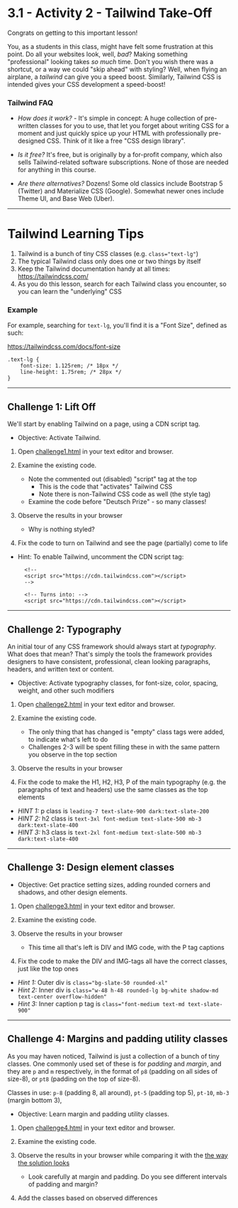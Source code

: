 # 3.1 - Activity 2 - Tailwind Take-Off

Congrats on getting to this important lesson!

You, as a students in this class, might have felt some frustration at this
point. Do all your websites look, well, _bad_?  Making something "professional"
looking takes *so much* time.  Don't you wish there was a shortcut, or a way we
could "skip ahead" with styling?  Well, when flying an airplane, a *tailwind*
can give you a speed boost.  Similarly, Tailwind CSS is intended gives your CSS
development a speed-boost!

### Tailwind FAQ

- *How does it work?* - It's simple in concept: A huge collection of
  pre-written classes for you to use, that let you forget about writing CSS for
  a moment and just quickly spice up your HTML with professionally pre-designed
  CSS. Think of it like a free "CSS design library".

- *Is it free?* It's free, but is originally by a for-profit company, which
  also sells Tailwind-related software subscriptions. None of those are needed
  for anything in this course.

- *Are there alternatives?* Dozens! Some old classics include Bootstrap 5
  (Twitter) and Materialize CSS (Google). Somewhat newer ones include Theme UI,
  and Base Web (Uber).


-----------------


# Tailwind Learning Tips

1. Tailwind is a bunch of tiny CSS classes (e.g. `class="text-lg"`)
2. The typical Tailwind class only does one or two things by itself
3. Keep the Tailwind documentation handy at all times: <https://tailwindcss.com/>
4. As you do this lesson, search for each Tailwind class you encounter, so you
can learn the "underlying" CSS

### Example

For example, searching for `text-lg`, you'll find it is a "Font Size", defined
as such:

<https://tailwindcss.com/docs/font-size>

    .text-lg {
        font-size: 1.125rem; /* 18px */
        line-height: 1.75rem; /* 28px */
    }



-----------------


Challenge 1: Lift Off
-----------------------------------------------------

We'll start by enabling Tailwind on a page, using a CDN script tag.

* Objective: Activate Tailwind.

1. Open [challenge1.html](./challenge1.html) in your text editor and browser.

2. Examine the existing code.
    - Note the commented out (disabled) "script" tag at the top
        - This is the code that "activates" Tailwind CSS
        - Note there is non-Tailwind CSS code as well (the style tag)
    - Examine the code before "Deutsch Prize" - so many classes!

3. Observe the results in your browser
    - Why is nothing styled?

4. Fix the code to turn on Tailwind and see the page (partially) come to life

- Hint: To enable Tailwind, uncomment the CDN script tag:


        <!--
        <script src="https://cdn.tailwindcss.com"></script>
        -->

        <!-- Turns into: -->
        <script src="https://cdn.tailwindcss.com"></script>


-----------------





Challenge 2: Typography
----------------------------------

An initial tour of any CSS framework  should always start at _typography_. What
does that mean? That's simply the tools the framework provides designers to
have consistent, professional, clean looking paragraphs, headers, and written
text or content.

* Objective: Activate typography classes, for font-size, color, spacing,
  weight, and other such modifiers

1. Open [challenge2.html](./challenge2.html) in your text editor and browser.

2. Examine the existing code.
    - The only thing that has changed is "empty" class tags were added, to
      indicate what's left to do
    - Challenges 2-3 will be spent filling these in with the same pattern you
      observe in the top section

3. Observe the results in your browser

4. Fix the code to make the H1, H2, H3, P of the main typography (e.g. the
paragraphs of text and headers) use the same classes as the top elements

- *HINT 1:* p class is `leading-7 text-slate-900 dark:text-slate-200`
- *HINT 2:* h2 class is `text-3xl font-medium text-slate-500 mb-3 dark:text-slate-400`
- *HINT 3:* h3 class is `text-2xl font-medium text-slate-500 mb-3 dark:text-slate-400`



-----------------


Challenge 3: Design element classes
----------------------------------

* Objective: Get practice setting sizes, adding rounded corners and shadows,
  and other design elements.

1. Open [challenge3.html](./challenge3.html) in your text editor and browser.

2. Examine the existing code.

3. Observe the results in your browser
    - This time all that's left is DIV and IMG code, with the P tag captions

4. Fix the code to make the DIV and IMG-tags all have the correct classes, just
like the top ones


- *Hint 1:* Outer div is `class="bg-slate-50 rounded-xl"`
- *Hint 2:* Inner div is `class="w-48 h-48 rounded-lg bg-white shadow-md text-center overflow-hidden"`
- *Hint 3:* Inner caption p tag is `class="font-medium text-md text-slate-900"`




----------------------------------



Challenge 4: Margins and padding utility classes
----------------------------------

As you may haven noticed, Tailwind is just a collection of a bunch of tiny
classes. One commonly used set of these is for _padding_ and _margin_, and they
are `p` and `m` respectively, in the format of `p8` (padding on all sides of
size-8), or `pt8` (padding on the top of size-8).

Classes in use: `p-8` (padding 8, all around), `pt-5` (padding top 5), `pt-10`,
`mb-3` (margin bottom 3),

* Objective: Learn margin and padding utility classes.

1. Open [challenge4.html](./challenge4.html) in your text editor and browser.

2. Examine the existing code.

3. Observe the results in your browser while comparing it with the [the way the
solution looks](/foundations/3.1/solutions/sols2.html)
    -  Look carefully at margin and padding. Do you see different intervals of
       padding and margin?

4. Add the classes based on observed differences




